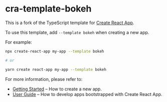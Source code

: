 # cra-template-bokeh

This is a fork of the TypeScript template for [Create React App](https://github.com/facebook/create-react-app).

To use this template, add `--template bokeh` when creating a new app.

For example:

```sh
npx create-react-app my-app --template bokeh

# or

yarn create react-app my-app --template bokeh
```

For more information, please refer to:

- [Getting Started](https://create-react-app.dev/docs/getting-started) – How to create a new app.
- [User Guide](https://create-react-app.dev) – How to develop apps bootstrapped with Create React App.
